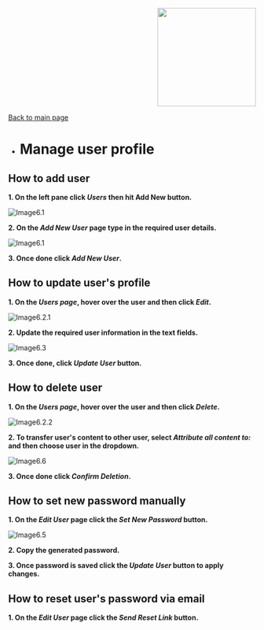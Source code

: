<p align="right">
	<img src="https://github.com/samremonte/b1m/blob/main/img/horizontal-logo-sm.png?raw=true" width="200">
</p>

[Back to main page](https://github.com/samremonte/b1m/blob/main/documentation.md)

- # Manage user profile

<h2>How to add user</h2>

**1. On the left pane click _Users_ then hit Add New button.**

![Image6.1](/img/6.1.PNG)

**2. On the _Add New User_ page type in the required user details.**

![Image6.1](/img/6.7.PNG)

**3. Once done click _Add New User_.**

<h2>How to update user's profile</h2>

**1. On the _Users page_, hover over the user and then click _Edit_.**

![Image6.2.1](/img/6.2.1.png)

**2. Update the required user information in the text fields.**

![Image6.3](/img/6.3.PNG)

**3. Once done, click _Update User_ button.**

<h2>How to delete user</h2>

**1. On the _Users page_, hover over the user and then click _Delete_.**

![Image6.2.2](/img/6.2.2.png)

**2. To transfer user's content to other user, select _Attribute all content to:_ and then choose user in the dropdown.**

![Image6.6](/img/6.6.PNG)

**3. Once done click _Confirm Deletion_.**

<h2>How to set new password manually</h2>

**1. On the _Edit User_ page click the _Set New Password_ button.**

![Image6.5](/img/6.5.PNG)

**2. Copy the generated password.**

**3. Once password is saved click the _Update User_ button to apply changes.**

<h2>How to reset user's password via email</h2>

**1. On the _Edit User_ page click the _Send Reset Link_ button.**


